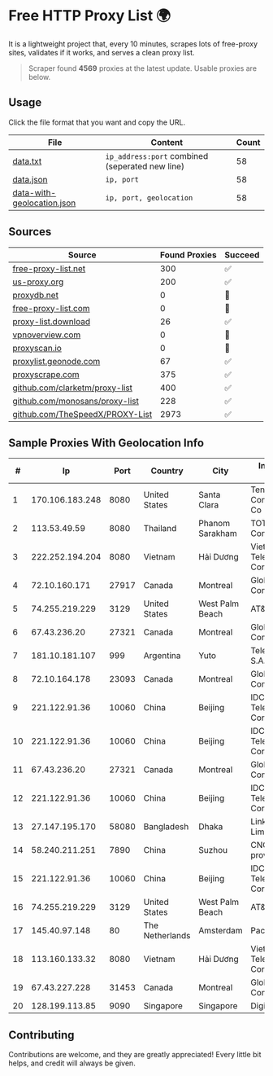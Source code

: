 
# Free HTTP Proxy List 🌍

It is a lightweight project that, every 10 minutes, scrapes lots of free-proxy sites, validates if it works, and serves a clean proxy list.


> Scraper found **4569** proxies at the latest update. Usable proxies are below.

## Usage

Click the file format that you want and copy the URL.


|File|Content|Count|
|----|-------|-----|
|[data.txt](https://raw.githubusercontent.com/themiralay/Proxy-List-World/master/data.txt)|`ip_address:port` combined (seperated new line)|58|
|[data.json](https://raw.githubusercontent.com/themiralay/Proxy-List-World/master/data.json)|`ip, port`|58|
|[data-with-geolocation.json](https://raw.githubusercontent.com/themiralay/Proxy-List-World/master/data-with-geolocation.json)|`ip, port, geolocation`|58|

## Sources

|Source|Found Proxies|Succeed|
|------|-------------|-------|
|[free-proxy-list.net](https://free-proxy-list.net)|300|✅|
|[us-proxy.org](https://www.us-proxy.org)|200|✅|
|[proxydb.net](http://proxydb.net)|0|🚫|
|[free-proxy-list.com](https://free-proxy-list.com/?page=&port=&type%5B%5D=http&type%5B%5D=https&up_time=0&search=Search)|0|🚫|
|[proxy-list.download](https://www.proxy-list.download/HTTP)|26|✅|
|[vpnoverview.com](https://vpnoverview.com/privacy/anonymous-browsing/free-proxy-servers)|0|🚫|
|[proxyscan.io](https://www.proxyscan.io)|0|🚫|
|[proxylist.geonode.com](https://proxylist.geonode.com/api/proxy-list?limit=300&page=1&sort_by=lastChecked&sort_type=desc&protocols=http,https)|67|✅|
|[proxyscrape.com](https://api.proxyscrape.com/v2/?request=displayproxies&protocol=http&timeout=10000&country=all&ssl=all&anonymity=all)|375|✅|
|[github.com/clarketm/proxy-list](https://raw.githubusercontent.com/clarketm/proxy-list/master/proxy-list-raw.txt)|400|✅|
|[github.com/monosans/proxy-list](https://raw.githubusercontent.com/monosans/proxy-list/main/proxies/http.txt)|228|✅|
|[github.com/TheSpeedX/PROXY-List](https://raw.githubusercontent.com/TheSpeedX/PROXY-List/master/http.txt)|2973|✅|


## Sample Proxies With Geolocation Info

|#|Ip|Port|Country|City|Internet Service Provider|
|-|--|----|-------|----|-------------------------|
|1|170.106.183.248|8080|United States|Santa Clara|Tencent Cloud Computing (Beijing) Co|
|2|113.53.49.59|8080|Thailand|Phanom Sarakham|TOT Public Company Limited|
|3|222.252.194.204|8080|Vietnam|Hải Dương|VietNam Post and Telecom Corporation|
|4|72.10.160.171|27917|Canada|Montreal|GloboTech Communications|
|5|74.255.219.229|3129|United States|West Palm Beach|AT&T Corp.|
|6|67.43.236.20|27321|Canada|Montreal|GloboTech Communications|
|7|181.10.181.107|999|Argentina|Yuto|Telecom Argentina S.A.|
|8|72.10.164.178|23093|Canada|Montreal|GloboTech Communications|
|9|221.122.91.36|10060|China|Beijing|IDC, China Telecommunications Corporation|
|10|221.122.91.36|10060|China|Beijing|IDC, China Telecommunications Corporation|
|11|67.43.236.20|27321|Canada|Montreal|GloboTech Communications|
|12|221.122.91.36|10060|China|Beijing|IDC, China Telecommunications Corporation|
|13|27.147.195.170|58080|Bangladesh|Dhaka|Link3 Technologies Limited|
|14|58.240.211.251|7890|China|Suzhou|CNC Group Jiangsu province network|
|15|221.122.91.36|10060|China|Beijing|IDC, China Telecommunications Corporation|
|16|74.255.219.229|3129|United States|West Palm Beach|AT&T Corp.|
|17|145.40.97.148|80|The Netherlands|Amsterdam|Packet Host, Inc.|
|18|113.160.133.32|8080|Vietnam|Hải Dương|VietNam Post and Telecom Corporation|
|19|67.43.227.228|31453|Canada|Montreal|GloboTech Communications|
|20|128.199.113.85|9090|Singapore|Singapore|DigitalOcean, LLC|



## Contributing

Contributions are welcome, and they are greatly appreciated! Every
little bit helps, and credit will always be given.

